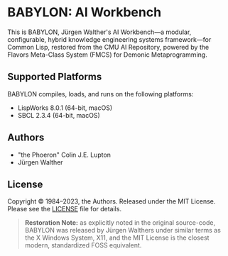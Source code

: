 # BABYLON: AI Workbench

This is BABYLON, Jürgen Walther's AI Workbench&mdash;a modular, configurable, hybrid knowledge engineering systems framework&mdash;for Common Lisp, restored from the CMU AI Repository, powered by the Flavors Meta-Class System (FMCS) for Demonic Metaprogramming.

## Supported Platforms

BABYLON compiles, loads, and runs on the following platforms:

- LispWorks 8.0.1 (64-bit, macOS)
- SBCL 2.3.4 (64-bit, macOS)
## Authors

- "the Phoeron" Colin J.E. Lupton
- Jürgen Walther

## License

Copyright &copy; 1984&ndash;2023, the Authors. Released under the MIT License.
Please see the [LICENSE](LICENSE) file for details.

> **Restoration Note:** as explicitly noted in the original source-code, BABYLON
> was released by Jürgen Walthers under similar terms as the X Windows System,
> X11, and the MIT License is the closest modern, standardized FOSS equivalent.
